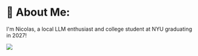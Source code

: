 # 💫 About Me:
I'm Nicolas, a local LLM enthusiast and college student at NYU graduating in 2027!
<br>

![](https://github-readme-stats.vercel.app/api/top-langs/?username=23nicolaso&theme=dark&hide_border=false&include_all_commits=false&count_private=false&layout=compact)
